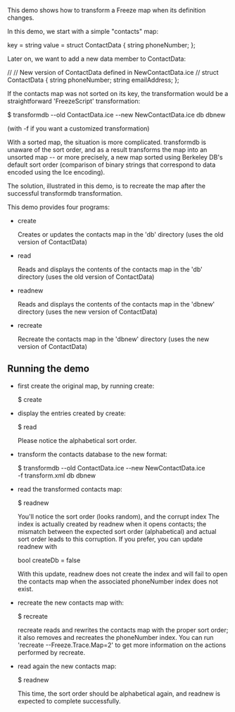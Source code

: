 This demo shows how to transform a Freeze map when its definition
changes.

In this demo, we start with a simple "contacts" map:

  key = string
  value = struct ContactData
          {
             string phoneNumber;
          };

Later on, we want to add a new data member to ContactData:

//
// New version of ContactData defined in NewContactData.ice
//
struct ContactData
{
    string phoneNumber;
    string emailAddress;
};

If the contacts map was not sorted on its key, the transformation
would be a straightforward 'FreezeScript' transformation:

$ transformdb --old ContactData.ice --new NewContactData.ice db dbnew

(with -f <xml-file> if you want a customized transformation)

With a sorted map, the situation is more complicated. transformdb
is unaware of the sort order, and as a result transforms the map into
an unsorted map -- or more precisely, a new map sorted using Berkeley
DB's default sort order (comparison of binary strings that correspond
to data encoded using the Ice encoding).

The solution, illustrated in this demo, is to recreate the map after
the successful transformdb transformation.

This demo provides four programs:

 - create

   Creates or updates the contacts map in the 'db' directory (uses the
   old version of ContactData)

 - read

   Reads and displays the contents of the contacts map in the 'db'
   directory (uses the old version of ContactData)

 - readnew

   Reads and displays the contents of the contacts map in the 'dbnew'
   directory (uses the new version of ContactData)

 - recreate

   Recreate the contacts map in the 'dbnew' directory (uses the new
   version of ContactData)

Running the demo
----------------

 - first create the original map, by running create:

   $ create

 - display the entries created by create:

   $ read

   Please notice the alphabetical sort order.

 - transform the contacts database to the new format:

   $  transformdb --old ContactData.ice --new NewContactData.ice \
       -f transform.xml db dbnew

 - read the transformed contacts map:

   $ readnew

   You'll notice the sort order (looks random), and the corrupt index
   The index is actually created by readnew when it opens contacts;
   the mismatch between the expected sort order (alphabetical) and
   actual sort order leads to this corruption. If you prefer, you can
   update readnew with

      bool createDb = false

   With this update, readnew does not create the index and will fail
   to open the contacts map when the associated phoneNumber index does
   not exist.

 - recreate the new contacts map with:

   $ recreate

   recreate reads and rewrites the contacts map with the proper sort
   order; it also removes and recreates the phoneNumber index. You can
   run 'recreate --Freeze.Trace.Map=2' to get more information on the
   actions performed by recreate.

 - read again the new contacts map:

   $ readnew

   This time, the sort order should be alphabetical again, and readnew
   is expected to complete successfully.

